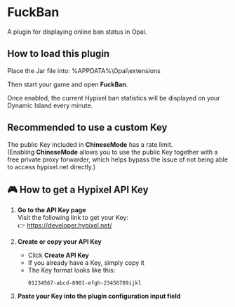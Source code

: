 # FuckBan
A plugin for displaying online ban status in Opai.

## How to load this plugin

Place the Jar file into:
%APPDATA%\Opai\extensions

Then start your game and open **FuckBan**.  

Once enabled, the current Hypixel ban statistics will be displayed on your Dynamic Island every minute.

## Recommended to use a custom Key
The public Key included in **ChineseMode** has a rate limit.  
(Enabling **ChineseMode** allows you to use the public Key together with a free private proxy forwarder, which helps bypass the issue of not being able to access hypixel.net directly.)

## 🎮 How to get a Hypixel API Key

1. **Go to the API Key page**  
   Visit the following link to get your Key:  
   👉 https://developer.hypixel.net/

2. **Create or copy your API Key**  
   - Click **Create API Key**  
   - If you already have a Key, simply copy it  
   - The Key format looks like this:
     ```
     01234567-abcd-8901-efgh-23456789ijkl
     ```

3. **Paste your Key into the plugin configuration input field**